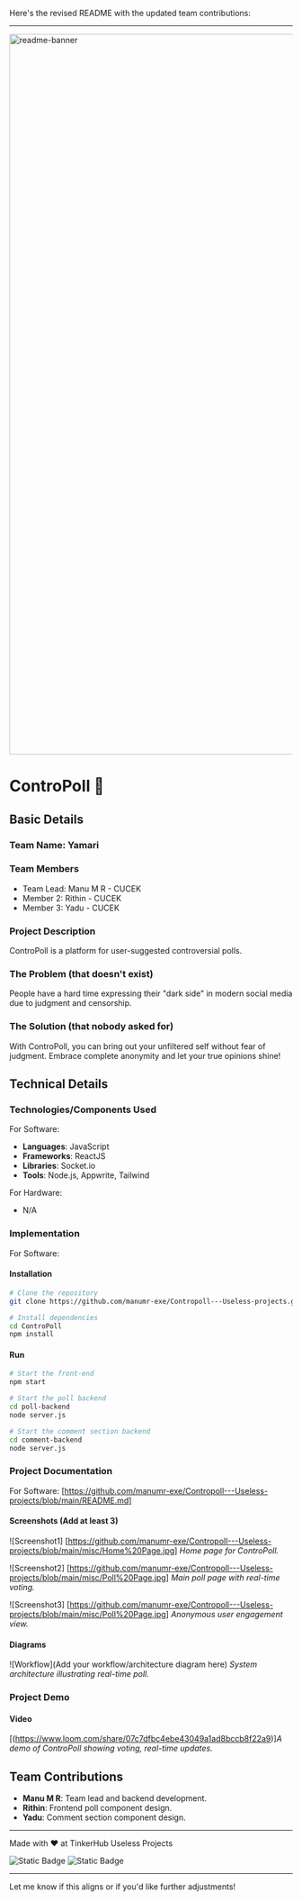 Here's the revised README with the updated team contributions:

---

<img width="1280" alt="readme-banner" src="https://github.com/user-attachments/assets/35332e92-44cb-425b-9dff-27bcf1023c6c">

# ControPoll 🎯

## Basic Details
### Team Name: Yamari

### Team Members
- Team Lead: Manu M R - CUCEK
- Member 2: Rithin - CUCEK
- Member 3: Yadu - CUCEK

### Project Description
ControPoll is a platform for user-suggested controversial polls.

### The Problem (that doesn't exist)
People have a hard time expressing their "dark side" in modern social media due to judgment and censorship.

### The Solution (that nobody asked for)
With ControPoll, you can bring out your unfiltered self without fear of judgment. Embrace complete anonymity and let your true opinions shine!

## Technical Details
### Technologies/Components Used
For Software:
- **Languages**: JavaScript
- **Frameworks**: ReactJS
- **Libraries**: Socket.io
- **Tools**: Node.js, Appwrite, Tailwind

For Hardware:
- N/A

### Implementation
For Software:
#### Installation
```bash
# Clone the repository
git clone https://github.com/manumr-exe/Contropoll---Useless-projects.git

# Install dependencies
cd ControPoll
npm install
```

#### Run
```bash
# Start the front-end
npm start

# Start the poll backend
cd poll-backend
node server.js

# Start the comment section backend
cd comment-backend
node server.js
```

### Project Documentation
For Software: [https://github.com/manumr-exe/Contropoll---Useless-projects/blob/main/README.md]

#### Screenshots (Add at least 3)
![Screenshot1] [https://github.com/manumr-exe/Contropoll---Useless-projects/blob/main/misc/Home%20Page.jpg]
*Home page for ControPoll.*

![Screenshot2] [https://github.com/manumr-exe/Contropoll---Useless-projects/blob/main/misc/Poll%20Page.jpg]
*Main poll page with real-time voting.*

![Screenshot3] [https://github.com/manumr-exe/Contropoll---Useless-projects/blob/main/misc/Poll%20Page.jpg]
*Anonymous user engagement view.*

#### Diagrams
![Workflow](Add your workflow/architecture diagram here)
*System architecture illustrating real-time poll.*

### Project Demo
#### Video
[(https://www.loom.com/share/07c7dfbc4ebe43049a1ad8bccb8f22a9)]*A demo of ControPoll showing voting, real-time updates.*

## Team Contributions
- **Manu M R**: Team lead and backend development.
- **Rithin**: Frontend poll component design.
- **Yadu**: Comment section component design.

---

Made with ❤️ at TinkerHub Useless Projects 

![Static Badge](https://img.shields.io/badge/TinkerHub-24?color=%23000000&link=https%3A%2F%2Fwww.tinkerhub.org%2F)
![Static Badge](https://img.shields.io/badge/UselessProject--24-24?link=https%3A%2F%2Fwww.tinkerhub.org%2Fevents%2FQ2Q1TQKX6Q%2FUseless%2520Projects)

---

Let me know if this aligns or if you'd like further adjustments!

